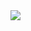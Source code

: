 <a href="https://github.com/DEVELOPERPAOLOX">
    <img src="https://cardivo.vercel.app/api?name=S+P+E+C+T+R+U+M&description=&image=https://i.ibb.co/sCLwMHB/new-image.png&backgroundColor=%23ecf0f1&instagram=@devpaolox&whatsapp=Matías_Crypto&pattern=leaf&colorPattern=%23eaeaea" />
</a>
